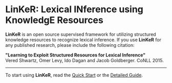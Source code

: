 # LinKeR: Lexical INference using KnowledgE Resources

<b>LinKeR</b> is an open source supervised framework for utilizing structured knowledge resources to recognize lexical inference.
If you use <b>LinKeR</b> for any published research, please include the following citation:

<b>"Learning to Exploit Structured Resources for Lexical Inference"</b><br/>
Vered Shwartz, Omer Levy, Ido Dagan and Jacob Goldberger. CoNLL 2015.

***

To start using **LinKeR**, read the [Quick Start](https://github.com/vered1986/linker/wiki/Quick-Start) or the [Detailed Guide](https://github.com/vered1986/linker/wiki/Detailed-Guide).